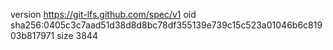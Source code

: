 version https://git-lfs.github.com/spec/v1
oid sha256:0405c3c7aad51d38d8d8bc78df355139e739c15c523a01046b6c81903b817971
size 3844
